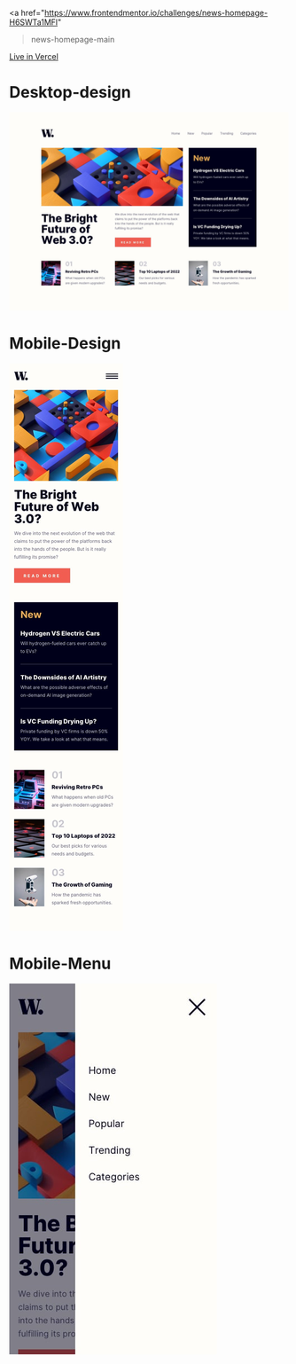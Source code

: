 <a href="https://www.frontendmentor.io/challenges/news-homepage-H6SWTa1MFl"
  >news-homepage-main</a>
 <a href="https://news-homepage-main-coral.vercel.app/"> 
  Live in Vercel
 </a>
<h1>Desktop-design</h1>
<img src="./design/desktop-design.jpg" />
<h1>Mobile-Design</h1>
<img src="./design/mobile-design.jpg" alt="">
<h1>Mobile-Menu</h1>
<img src="./design/mobile-menu.jpg" alt="">